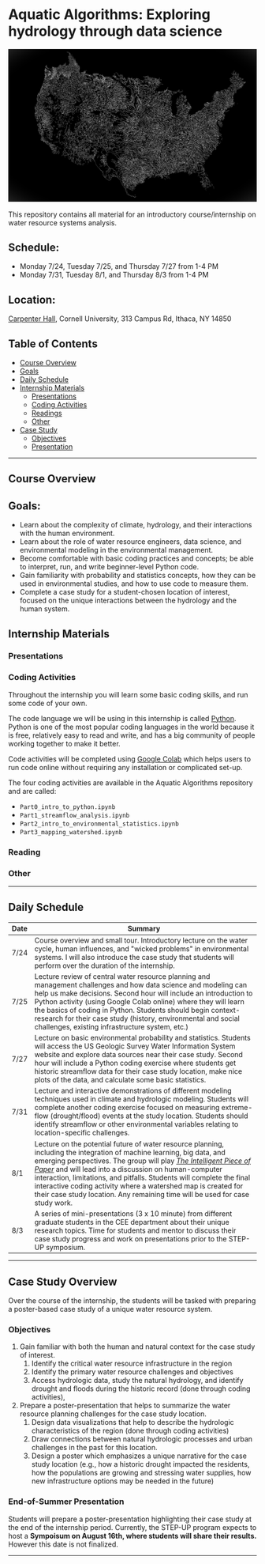 # Aquatic Algorithms: Exploring hydrology through data science

![A map of streams in the USA](https://github.com/TrevorJA/AquaticAlgorithms/blob/main/Figures/usa_streams_dark.png)


This repository contains all material for an introductory course/internship on water resource systems analysis.

## Schedule:
- Monday 7/24, Tuesday 7/25, and Thursday 7/27 from 1-4 PM 
- Monday 7/31, Tuesday 8/1, and Thursday 8/3 from 1-4 PM

## Location:
[Carpenter Hall](https://goo.gl/maps/NECRzibQxNmpxXMT7), Cornell University, 313 Campus Rd, Ithaca, NY 14850

## Table of Contents

- [Course Overview](#course-overview)
- [Goals](#goals)
- [Daily Schedule](#daily-schedule)
- [Internship Materials](#internship-materials)
	- [Presentations](#presentations)
	- [Coding Activities](#coding-activities)
	- [Readings](#reading)
	- [Other](#other)
- [Case Study](#case-study-overview)
	- [Objectives](#case-study-objectives)
	- [Presentation](#end-of-summer-presentation)


***
## Course Overview


## Goals: 
- Learn about the complexity of climate, hydrology, and their interactions with the human environment. 
- Learn about the role of water resource engineers, data science, and environmental modeling in the environmental management. 
- Become comfortable with basic coding practices and concepts; be able to interpret, run, and write beginner-level Python code. 
- Gain familiarity with probability and statistics concepts, how they can be used in environmental studies, and how to use code to measure them.
- Complete a case study for a student-chosen location of interest, focused on the unique interactions between the hydrology and the human system.

## Internship Materials


### Presentations



### Coding Activities

Throughout the internship you will learn some basic coding skills, and run some code of your own. 

The code language we will be using in this internship is called [Python](https://www.python.org/). Python is one of the most popular coding languages in the world because it is free, relatively easy to read and write, and has a big community of people working together to make it better.

Code activities will be completed using [Google Colab](https://colab.google/) which helps users to run code online without requiring any installation or complicated set-up.

The four coding activities are available in the Aquatic Algorithms repository and are called:
- `Part0_intro_to_python.ipynb`
- `Part1_streamflow_analysis.ipynb`
- `Part2_intro_to_environmental_statistics.ipynb`
- `Part3_mapping_watershed.ipynb`

### Reading

### Other



***
## Daily Schedule

| Date | Summary |
| ---- | ---- |
| 7/24 | Course overview and small tour. Introductory lecture on the water cycle, human influences, and "wicked problems" in environmental systems. I will also introduce the case study that students will perform over the duration of the internship.|
| 7/25 | Lecture review of central water resource planning and management challenges and how data science and modeling can help us make decisions. Second hour will include an introduction to Python activity (using Google Colab online) where they will learn the basics of coding in Python. Students should begin context-research for their case study (history, environmental and social challenges, existing infrastructure system, etc.)|
| 7/27 | Lecture on basic environmental probability and statistics. Students will access the US Geologic Survey Water Information System website and explore data sources near their case study. Second hour will include a Python coding exercise where students get historic streamflow data for their case study location, make nice plots of the data, and calculate some basic statistics.|
| 7/31 | Lecture and interactive demonstrations of different modeling techniques used in climate and hydrologic modeling.  Students will complete another coding exercise focused on measuring extreme-flow (drought/flood) events at the study location. Students should identify streamflow or other environmental variables relating to location-specific challenges.|
| 8/1  | Lecture on the potential future of water resource planning, including the integration of machine learning, big data, and emerging perspectives. The group will play [*The Intelligent Piece of Paper*](http://www.cs4fn.org/teachers/activities/intelligentpaper/intelligentpaper.pdf) and will lead into a discussion on human-computer interaction, limitations, and pitfalls. Students will complete the final interactive coding activity where a watershed map is created for their case study location. Any remaining time will be used for case study work. |
| 8/3  | A series of mini-presentations (3 x 10 minute) from different graduate students in the CEE department about their unique research topics. Time for students and mentor to discuss their case study progress and work on presentations prior to the STEP-UP symposium.|

***
## Case Study Overview

Over the course of the internship, the students will be tasked with preparing a poster-based case study of a unique water resource system.

### Objectives
1. Gain familiar with both the human and natural context for the case study of interest.
	1. Identify the critical water resource infrastructure in the region
	2. Identify the primary water resource challenges and objectives
	3. Access hydrologic data, study the natural hydrology, and identify drought and floods during the historic record (done through coding activities), 
2. Prepare a poster-presentation that helps to summarize the water resource planning challenges for the case study location. 
	1. Design data visualizations that help to describe the hydrologic characteristics of the region (done through coding activities)
	2. Draw connections between natural hydrologic processes and urban challenges in the past for this location. 
	3. Design a poster which emphasizes a unique narrative for the case study location (e.g., how a historic drought impacted the residents, how the populations are growing and stressing water supplies, how new infrastructure options may be needed in the future)

### End-of-Summer Presentation

Students will prepare a poster-presentation highlighting their case study at the end of the internship period. Currently, the STEP-UP program expects to host a **Sympoisum on August 16th, where students will share their results.** However this date is not finalized. 


***

